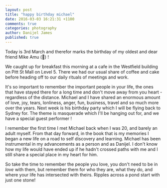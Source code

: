 ```yaml
---
layout: post
title: "happy birthday michael"
date: 2016-03-03 16:21:31 +1100
comments: true
categories: photography
author: Danijel James
published: true
---
```

Today is 3rd March and therefor marks the birthday of my oldest and dear friend Mike Amu (🐠) !

We caught up for breakfast this morning at a cafe in the Westfield building on Pitt St Mall on Level 5. There we had our usual share of coffee and cake before heading off to our daily rituals of meetings and work.

It's so important to remember the important people in your life, the ones that have stayed there for a long time and don't move away from you heart - regardless of the distance. Michael and I have shared an enormous amount of love, joy, tears, lonliness, anger, fun, business, travel and so much more over the years. Next week is his birthday party which I will be flying back to Sydney for. The theme is masquerade which I'll be hanging out for, and we have a special guest performer !

I remember the first time I met Michael back when I was 20, and barely an adult myself. From that day forward, in the book that is my memories I began a new life on a road to self discovery and learning. Michael has been instrumental in my advancements as a person and as Danijel. I don't know how my life would have ended up if he hadn't crossed paths with me and I still share a special place in my heart for him.

So take the time to remember the people you love, you don't need to be in _love_ with them, but remember them for who they are, what they do, and where your life has intersected with theirs. Ripples across a pond start with just one stone!
